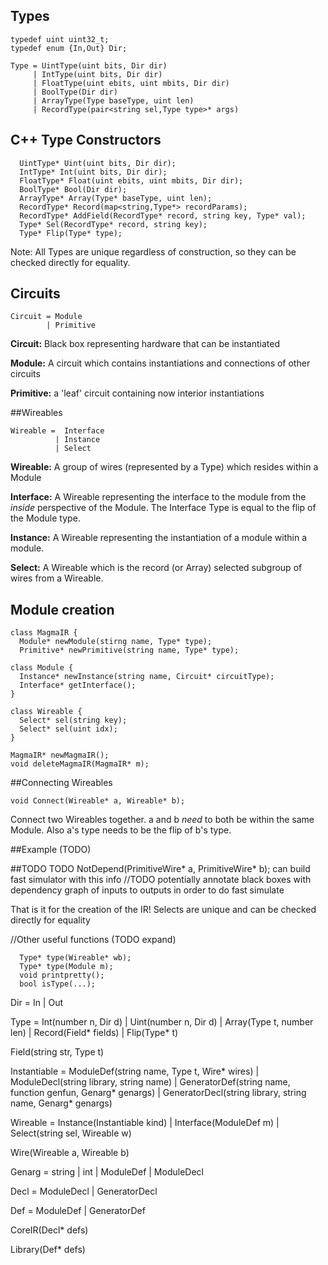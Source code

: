 ## Types 

```
typedef uint uint32_t;
typedef enum {In,Out} Dir;

Type = UintType(uint bits, Dir dir)
     | IntType(uint bits, Dir dir)
     | FloatType(uint ebits, uint mbits, Dir dir)
     | BoolType(Dir dir)
     | ArrayType(Type baseType, uint len)
     | RecordType(pair<string sel,Type type>* args)
```


## C++ Type Constructors

```
  UintType* Uint(uint bits, Dir dir);
  IntType* Int(uint bits, Dir dir);
  FloatType* Float(uint ebits, uint mbits, Dir dir);
  BoolType* Bool(Dir dir);
  ArrayType* Array(Type* baseType, uint len);
  RecordType* Record(map<string,Type*> recordParams);
  RecordType* AddField(RecordType* record, string key, Type* val);
  Type* Sel(RecordType* record, string key);
  Type* Flip(Type* type);
```

Note: All Types are unique regardless of construction, so they can be checked directly for equality.

## Circuits
```
Circuit = Module
        | Primitive
```
**Circuit:** Black box representing hardware that can be instantiated

**Module:** A circuit which contains instantiations and connections of other circuits

**Primitive:** a 'leaf' circuit containing now interior instantiations

##Wireables
```
Wireable =  Interface 
          | Instance
          | Select
```
**Wireable:** A group of wires (represented by a Type) which resides within a Module

**Interface:** A Wireable representing the interface to the module from the *inside* perspective of the Module. The Interface Type is equal to the flip of the Module type.

**Instance:** A Wireable representing the instantiation of a module within a module.

**Select:** A Wireable which is the record (or Array) selected subgroup of wires from a Wireable.



Module creation
---------------
```
class MagmaIR {
  Module* newModule(stirng name, Type* type);
  Primitive* newPrimitive(string name, Type* type);

class Module {
  Instance* newInstance(string name, Circuit* circuitType);
  Interface* getInterface();
}

class Wireable {
  Select* sel(string key);
  Select* sel(uint idx);
}

MagmaIR* newMagmaIR();
void deleteMagmaIR(MagmaIR* m);
```

##Connecting Wireables

```  
void Connect(Wireable* a, Wireable* b);
```
Connect two Wireables together.
a and b *need* to both be within the same Module. Also a's type needs to be the flip of b's type.


##Example (TODO)

##TODO
TODO NotDepend(PrimitiveWire* a, PrimitiveWire* b); can build fast simulator with this info
//TODO potentially annotate black boxes with dependency graph of inputs to outputs in order to do fast simulate

That is it for the creation of the IR!
Selects are unique and can be checked directly for equality

//Other useful functions (TODO expand)

```
  Type* type(Wireable* wb);
  Type* type(Module m);
  void printpretty(); 
  bool isType(...);
```
Dir = In 
    | Out

Type = Int(number n, Dir d)
     | Uint(number n, Dir d)
     | Array(Type t, number len)
     | Record(Field* fields)
     | Flip(Type* t)

Field(string str, Type t)


Instantiable = ModuleDef(string name, Type t, Wire* wires)
             | ModuleDecl(string library, string name)
             | GeneratorDef(string name, function genfun, Genarg* genargs)
             | GeneratorDecl(string library, string name, Genarg* genargs)

Wireable = Instance(Instantiable kind)
         | Interface(ModuleDef m)
         | Select(string sel, Wireable w)

Wire(Wireable a, Wireable b)


Genarg = string 
     | int
     | ModuleDef 
     | ModuleDecl


Decl = ModuleDecl 
     | GeneratorDecl

Def = ModuleDef
    | GeneratorDef

CoreIR(Decl* defs)

Library(Def* defs)
